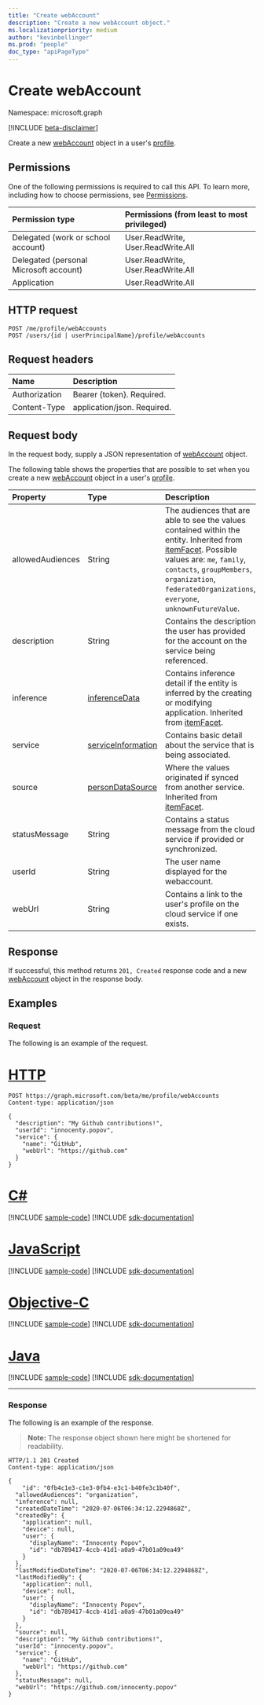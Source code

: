 ```yaml
---
title: "Create webAccount"
description: "Create a new webAccount object."
ms.localizationpriority: medium
author: "kevinbellinger"
ms.prod: "people"
doc_type: "apiPageType"
---
```


# Create webAccount

Namespace: microsoft.graph

[!INCLUDE [beta-disclaimer](../../includes/beta-disclaimer.md)]

Create a new [webAccount](../resources/webaccount.md) object in a user's [profile](../resources/profile.md).

## Permissions

One of the following permissions is required to call this API. To learn more, including how to choose permissions, see [Permissions](/graph/permissions-reference).

| Permission type                        | Permissions (from least to most privileged) |
|:---------------------------------------|:--------------------------------------------|
| Delegated (work or school account)     | User.ReadWrite, User.ReadWrite.All          |
| Delegated (personal Microsoft account) | User.ReadWrite, User.ReadWrite.All          |
| Application                            | User.ReadWrite.All                          |

## HTTP request

<!-- { "blockType": "ignored" } -->

```http
POST /me/profile/webAccounts
POST /users/{id | userPrincipalName}/profile/webAccounts
```

## Request headers

| Name           | Description                 |
|:---------------|:----------------------------|
| Authorization  | Bearer {token}. Required.   |
| Content-Type   | application/json. Required. |

## Request body

In the request body, supply a JSON representation of [webAccount](../resources/webaccount.md) object.

The following table shows the properties that are possible to set when you create a new [webAccount](../resources/webaccount.md) object in a user's [profile](../resources/profile.md).

|Property|Type|Description|
|:---|:---|:---|
|allowedAudiences|String|The audiences that are able to see the values contained within the entity. Inherited from [itemFacet](../resources/itemfacet.md). Possible values are: `me`, `family`, `contacts`, `groupMembers`, `organization`, `federatedOrganizations`, `everyone`, `unknownFutureValue`.|
|description|String|Contains the description the user has provided for the account on the service being referenced.|
|inference|[inferenceData](../resources/inferencedata.md)|Contains inference detail if the entity is inferred by the creating or modifying application. Inherited from [itemFacet](../resources/itemfacet.md).|
|service|[serviceInformation](../resources/serviceinformation.md)| Contains basic detail about the service that is being associated. |
|source|[personDataSource](../resources/persondatasource.md)|Where the values originated if synced from another service. Inherited from [itemFacet](../resources/itemfacet.md).|
|statusMessage|String|Contains a status message from the cloud service if provided or synchronized. |
|userId|String|The user name  displayed for the webaccount.  |
|webUrl|String|Contains a link to the user's profile on the cloud service if one exists.|

## Response

If successful, this method returns `201, Created` response code and a new [webAccount](../resources/webaccount.md) object in the response body.

## Examples

### Request

The following is an example of the request.

# [HTTP](#tab/http)
<!-- {
  "blockType": "request",
  "name": "create_webaccount_from_profile"
}-->

```http
POST https://graph.microsoft.com/beta/me/profile/webAccounts
Content-type: application/json

{
  "description": "My Github contributions!",
  "userId": "innocenty.popov",
  "service": {
    "name": "GitHub",
    "webUrl": "https://github.com"
  }
}
```
# [C#](#tab/csharp)
[!INCLUDE [sample-code](../includes/snippets/csharp/create-webaccount-from-profile-csharp-snippets.md)]
[!INCLUDE [sdk-documentation](../includes/snippets/snippets-sdk-documentation-link.md)]

# [JavaScript](#tab/javascript)
[!INCLUDE [sample-code](../includes/snippets/javascript/create-webaccount-from-profile-javascript-snippets.md)]
[!INCLUDE [sdk-documentation](../includes/snippets/snippets-sdk-documentation-link.md)]

# [Objective-C](#tab/objc)
[!INCLUDE [sample-code](../includes/snippets/objc/create-webaccount-from-profile-objc-snippets.md)]
[!INCLUDE [sdk-documentation](../includes/snippets/snippets-sdk-documentation-link.md)]

# [Java](#tab/java)
[!INCLUDE [sample-code](../includes/snippets/java/create-webaccount-from-profile-java-snippets.md)]
[!INCLUDE [sdk-documentation](../includes/snippets/snippets-sdk-documentation-link.md)]

---


### Response

The following is an example of the response.

> **Note:** The response object shown here might be shortened for readability.

<!-- {
  "blockType": "response",
  "truncated": true,
  "@odata.type": "microsoft.graph.webAccount"
} -->

```http
HTTP/1.1 201 Created
Content-type: application/json

{
    "id": "0fb4c1e3-c1e3-0fb4-e3c1-b40fe3c1b40f",
  "allowedAudiences": "organization",
  "inference": null,
  "createdDateTime": "2020-07-06T06:34:12.2294868Z",
  "createdBy": {
    "application": null,
    "device": null,
    "user": {
      "displayName": "Innocenty Popov",
      "id": "db789417-4ccb-41d1-a0a9-47b01a09ea49"
    }
  },
  "lastModifiedDateTime": "2020-07-06T06:34:12.2294868Z",
  "lastModifiedBy": {
    "application": null,
    "device": null,
    "user": {
      "displayName": "Innocenty Popov",
      "id": "db789417-4ccb-41d1-a0a9-47b01a09ea49"
    }
  },
  "source": null,
  "description": "My Github contributions!",
  "userId": "innocenty.popov",
  "service": {
    "name": "GitHub",
    "webUrl": "https://github.com"
  },
  "statusMessage": null,
  "webUrl": "https://github.com/innocenty.popov"
}
```


